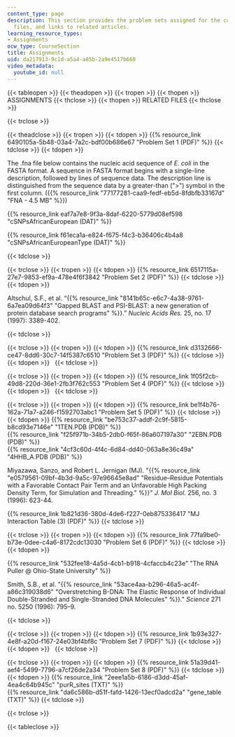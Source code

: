 ```yaml
---
content_type: page
description: This section provides the problem sets assigned for the course, supporting
  files, and links to related articles.
learning_resource_types:
- Assignments
ocw_type: CourseSection
title: Assignments
uid: da217913-9c1d-a5a4-a85b-2a9e4517b660
video_metadata:
  youtube_id: null
---
```


{{< tableopen >}}
{{< theadopen >}}
{{< tropen >}}
{{< thopen >}}
ASSIGNMENTS
{{< thclose >}}
{{< thopen >}}
RELATED FILES
{{< thclose >}}

{{< trclose >}}

{{< theadclose >}}
{{< tropen >}}
{{< tdopen >}}
{{% resource_link 6490105a-5b48-03a4-7a2c-bdf00b686e67 "Problem Set 1 (PDF)" %}}
{{< tdclose >}}
{{< tdopen >}}


The .fna file below contains the nucleic acid sequence of _E. coli_ in the FASTA format. A sequence in FASTA format begins with a single-line description, followed by lines of sequence data. The description line is distinguished from the sequence data by a greater-than (">") symbol in the first column. ({{% resource_link "77177281-caa9-fedf-eb5d-8fdbfb33167d" "FNA - 4.5 MB" %}})

{{% resource_link eaf7a7e8-9f3a-8daf-6220-5779d08ef598 "cSNPsAfricanEuropean (DAT)" %}}

{{% resource_link f61eca1a-e824-f675-f4c3-b36406c4b4a8 "cSNPsAfricanEuropeanType (DAT)" %}}


{{< tdclose >}}

{{< trclose >}}
{{< tropen >}}
{{< tdopen >}}
{{% resource_link 6517115a-27e7-9853-ef9a-478e4f6f3842 "Problem Set 2 (PDF)" %}}
{{< tdclose >}}
{{< tdopen >}}


Altschul, S.F., et al. “{{% resource_link "8141b65c-e6c7-4a38-9761-6a7ea09d64f3" "Gapped BLAST and PSI-BLAST: a new generation of protein database search programs" %}}.” _Nucleic Acids Res._ 25, no. 17 (1997): 3389-402.


{{< tdclose >}}

{{< trclose >}}
{{< tropen >}}
{{< tdopen >}}
{{% resource_link d3132666-ce47-8dd6-30c7-14f5387c6510 "Problem Set 3 (PDF)" %}}
{{< tdclose >}}
{{< tdopen >}}
 
{{< tdclose >}}

{{< trclose >}}
{{< tropen >}}
{{< tdopen >}}
{{% resource_link 1f05f2cb-49d8-220d-36e1-2fb3f762c553 "Problem Set 4 (PDF)" %}}
{{< tdclose >}}
{{< tdopen >}}
 
{{< tdclose >}}

{{< trclose >}}
{{< tropen >}}
{{< tdopen >}}
{{% resource_link be1f4b76-162a-71a7-a246-f1592703abc1 "Problem Set 5 (PDF)" %}}
{{< tdclose >}}
{{< tdopen >}}
{{% resource_link "be753c37-addf-2c9f-5815-b8cd93e7146e" "1TEN.PDB (PDB)" %}}  
{{% resource_link "f25f971b-34b5-2db0-f65f-86a607197a30" "2EBN.PDB (PDB)" %}}  
{{% resource_link "4cf3c60d-4f4c-6d84-dd40-063a8e36c49a" "4HHB\_A.PDB (PDB)" %}}  
  
Miyazawa, Sanzo, and Robert L. Jernigan (MJ). "{{% resource_link "e0579561-09bf-4b3d-9a5c-97e96645e8ad" "Residue–Residue Potentials with a Favorable Contact Pair Term and an Unfavorable High Packing Density Term, for Simulation and Threading." %}}" _J. Mol Biol._ 256, no. 3 (1996): 623-44.  
  
{{% resource_link 1b821d36-380d-4de6-f227-0eb875336417 "MJ Interaction Table (3) (PDF)" %}}
{{< tdclose >}}

{{< trclose >}}
{{< tropen >}}
{{< tdopen >}}
{{% resource_link 77fa9be0-b73e-0dee-c4a6-8172cdc13030 "Problem Set 6 (PDF)" %}}
{{< tdclose >}}
{{< tdopen >}}


{{% resource_link "532fee18-4a5d-4cb1-b918-4cfaccb4c23e" "The RNA Puller @ Ohio-State University" %}}

Smith, S.B., et al. "{{% resource_link "53ace4aa-b296-46a5-ac4f-a86c319038d6" "Overstretching B-DNA: The Elastic Response of Individual Double-Stranded and Single-Stranded DNA Molecules" %}}." _Science_ 271 no. 5250 (1996): 795–9.


{{< tdclose >}}

{{< trclose >}}
{{< tropen >}}
{{< tdopen >}}
{{% resource_link 1b93e327-4e8f-a20d-f167-24e03bf4bf8c "Problem Set 7 (PDF)" %}}
{{< tdclose >}}
{{< tdopen >}}
 
{{< tdclose >}}

{{< trclose >}}
{{< tropen >}}
{{< tdopen >}}
{{% resource_link 51a39d41-aef4-5499-7796-a7cf26de2a34 "Problem Set 8 (PDF)" %}}
{{< tdclose >}}
{{< tdopen >}}
{{% resource_link "2eee1a5b-6186-d3dd-45af-4ea4c64b945c" "purR\_sites (TXT)" %}}  
{{% resource_link "da6c586b-d51f-fafd-1426-13ecf0adcd2a" "gene\_table (TXT)" %}}
{{< tdclose >}}

{{< trclose >}}

{{< tableclose >}}